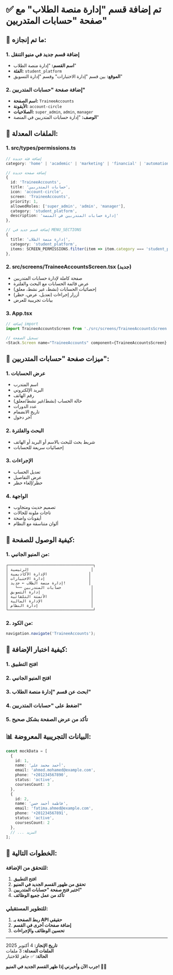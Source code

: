 # ✅ تم إضافة قسم "إدارة منصة الطلاب" مع صفحة "حسابات المتدربين"

## 🎯 ما تم إنجازه:

### 1. **إضافة قسم جديد في منيو التنقل**
- **اسم القسم:** "إدارة منصة الطلاب"
- **الفئة:** `student_platform`
- **الموقع:** بين قسم "إدارة الاختبارات" وقسم "إدارة التسويق"

### 2. **إضافة صفحة "حسابات المتدربين"**
- **اسم الصفحة:** `TraineeAccounts`
- **الأيقونة:** `account-circle`
- **الصلاحيات:** `super_admin`, `admin`, `manager`
- **الوصف:** "إدارة حسابات المتدربين في المنصة"

## 🔧 الملفات المعدلة:

### 1. **src/types/permissions.ts**
```typescript
// إضافة فئة جديدة
category: 'home' | 'academic' | 'marketing' | 'financial' | 'automation' | 'system' | 'exams' | 'student_platform';

// إضافة صفحة جديدة
{
  id: 'TraineeAccounts',
  title: 'حسابات المتدربين',
  icon: 'account-circle',
  screen: 'TraineeAccounts',
  priority: 1,
  allowedRoles: ['super_admin', 'admin', 'manager'],
  category: 'student_platform',
  description: 'إدارة حسابات المتدربين في المنصة'
},

// إضافة قسم جديد في MENU_SECTIONS
{
  title: 'إدارة منصة الطلاب',
  category: 'student_platform',
  items: SCREEN_PERMISSIONS.filter(item => item.category === 'student_platform')
},
```

### 2. **src/screens/TraineeAccountsScreen.tsx** (جديد)
- صفحة كاملة لإدارة حسابات المتدربين
- عرض قائمة الحسابات مع البحث والفلترة
- إحصائيات الحسابات (نشط، غير نشط، معلق)
- أزرار إجراءات (تعديل، عرض، حظر)
- بيانات تجريبية للعرض

### 3. **App.tsx**
```typescript
// إضافة import
import TraineeAccountsScreen from './src/screens/TraineeAccountsScreen';

// تسجيل الصفحة
<Stack.Screen name="TraineeAccounts" component={TraineeAccountsScreen} />
```

## 🎨 ميزات صفحة "حسابات المتدربين":

### 1. **عرض الحسابات**
- اسم المتدرب
- البريد الإلكتروني
- رقم الهاتف
- حالة الحساب (نشط/غير نشط/معلق)
- عدد الدورات
- تاريخ الانضمام
- آخر دخول

### 2. **البحث والفلترة**
- شريط بحث للبحث بالاسم أو البريد أو الهاتف
- إحصائيات سريعة للحسابات

### 3. **الإجراءات**
- تعديل الحساب
- عرض التفاصيل
- حظر/إلغاء حظر

### 4. **الواجهة**
- تصميم حديث ومتجاوب
- تاجات ملونة للحالات
- أيقونات واضحة
- ألوان متناسقة مع النظام

## 📱 كيفية الوصول للصفحة:

### 1. **من المنيو الجانبي:**
```
┌─────────────────────────────────────┐
│ الرئيسية                           │
│ الإدارة الأكاديمية                  │
│ إدارة الاختبارات                   │
│ إدارة منصة الطلاب ← جديد!          │
│   └── حسابات المتدربين             │
│ إدارة التسويق                      │
│ الأتمتة التلقائية                   │
│ الإدارة المالية                     │
│ إدارة النظام                       │
└─────────────────────────────────────┘
```

### 2. **من الكود:**
```typescript
navigation.navigate('TraineeAccounts');
```

## 🚀 كيفية اختبار الإضافة:

### 1. **افتح التطبيق**
### 2. **افتح المنيو الجانبي**
### 3. **ابحث عن قسم "إدارة منصة الطلاب"**
### 4. **اضغط على "حسابات المتدربين"**
### 5. **تأكد من عرض الصفحة بشكل صحيح**

## 📊 البيانات التجريبية المعروضة:

```typescript
const mockData = [
  {
    id: 1,
    name: 'أحمد محمد علي',
    email: 'ahmed.mohamed@example.com',
    phone: '+201234567890',
    status: 'active',
    coursesCount: 3
  },
  {
    id: 2,
    name: 'فاطمة أحمد حسن',
    email: 'fatima.ahmed@example.com',
    phone: '+201234567891',
    status: 'active',
    coursesCount: 2
  },
  // ... المزيد
];
```

## 🎯 الخطوات التالية:

### للتحقق من الإضافة:
1. **افتح التطبيق**
2. **تحقق من ظهور القسم الجديد في المنيو**
3. **اختبر فتح صفحة "حسابات المتدربين"**
4. **تأكد من عمل جميع الوظائف**

### للتطوير المستقبلي:
1. **ربط الصفحة بـ API حقيقي**
2. **إضافة صفحات أخرى في القسم**
3. **تحسين الوظائف والإجراءات**

---

**تاريخ الإنجاز:** 4 أكتوبر 2025  
**الملفات المعدلة:** 3 ملفات  
**الحالة:** ✅ جاهز للاختبار

**جرب الآن وأخبرني إذا ظهر القسم الجديد في المنيو! 🎉✨**
